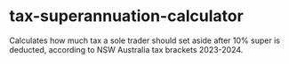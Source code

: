 # tax-superannuation-calculator
Calculates how much tax a sole trader should set aside after 10% super is deducted, according to NSW Australia tax brackets 2023-2024.
